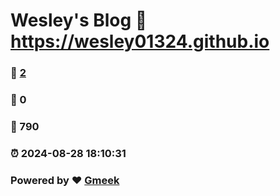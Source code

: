 # Wesley's Blog :link: https://wesley01324.github.io 
### :page_facing_up: [2](https://wesley01324.github.io/tag.html) 
### :speech_balloon: 0 
### :hibiscus: 790 
### :alarm_clock: 2024-08-28 18:10:31 
### Powered by :heart: [Gmeek](https://github.com/Meekdai/Gmeek)
